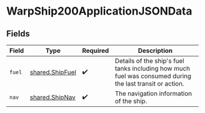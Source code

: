 # WarpShip200ApplicationJSONData


## Fields

| Field                                                                                                    | Type                                                                                                     | Required                                                                                                 | Description                                                                                              |
| -------------------------------------------------------------------------------------------------------- | -------------------------------------------------------------------------------------------------------- | -------------------------------------------------------------------------------------------------------- | -------------------------------------------------------------------------------------------------------- |
| `fuel`                                                                                                   | [shared.ShipFuel](../../models/shared/shipfuel.md)                                                       | :heavy_check_mark:                                                                                       | Details of the ship's fuel tanks including how much fuel was consumed during the last transit or action. |
| `nav`                                                                                                    | [shared.ShipNav](../../models/shared/shipnav.md)                                                         | :heavy_check_mark:                                                                                       | The navigation information of the ship.                                                                  |